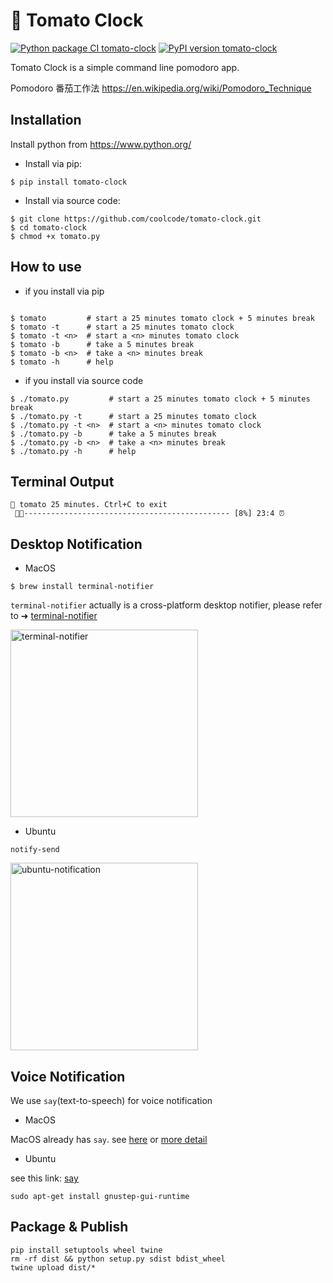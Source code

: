 # 🍅 Tomato Clock
[![Python package CI tomato-clock](https://github.com/coolcode/tomato-clock/workflows/Python%20package/badge.svg?branch=master)](https://github.com/coolcode/tomato-clock/actions)
[![PyPI version tomato-clock](https://badge.fury.io/py/tomato-clock.svg)](https://pypi.python.org/pypi/tomato-clock/)

Tomato Clock is a simple command line pomodoro app.

Pomodoro 番茄工作法 https://en.wikipedia.org/wiki/Pomodoro_Technique

## Installation

Install python from https://www.python.org/

- Install via pip:
```
$ pip install tomato-clock
```

- Install via source code:
```
$ git clone https://github.com/coolcode/tomato-clock.git
$ cd tomato-clock
$ chmod +x tomato.py 
```

## How to use

- if you install via pip

```

$ tomato         # start a 25 minutes tomato clock + 5 minutes break
$ tomato -t      # start a 25 minutes tomato clock
$ tomato -t <n>  # start a <n> minutes tomato clock
$ tomato -b      # take a 5 minutes break
$ tomato -b <n>  # take a <n> minutes break
$ tomato -h      # help
```

- if you install via source code
```
$ ./tomato.py         # start a 25 minutes tomato clock + 5 minutes break
$ ./tomato.py -t      # start a 25 minutes tomato clock
$ ./tomato.py -t <n>  # start a <n> minutes tomato clock
$ ./tomato.py -b      # take a 5 minutes break
$ ./tomato.py -b <n>  # take a <n> minutes break
$ ./tomato.py -h      # help
```

## Terminal Output
```
🍅 tomato 25 minutes. Ctrl+C to exit
 🍅🍅---------------------------------------------- [8%] 23:4 ⏰ 
```

## Desktop Notification

- MacOS

```
$ brew install terminal-notifier 
```

`terminal-notifier` actually is a cross-platform desktop notifier, please refer to ➜ [terminal-notifier](https://github.com/julienXX/terminal-notifier#download)

<img src="https://github.com/coolcode/tomato-clock/blob/master/img/screenshot-macos.png?raw=true" alt="terminal-notifier" width="300"/>

- Ubuntu

`notify-send`

<img src="https://github.com/coolcode/tomato-clock/blob/master/img/screenshot-ubuntu.png?raw=true" alt="ubuntu-notification" width="300"/>



## Voice Notification
We use `say`(text-to-speech) for voice notification 

- MacOS

MacOS already has `say`. see [here](https://ss64.com/osx/say.html) or [more detail](https://gist.github.com/mculp/4b95752e25c456d425c6)  

- Ubuntu

see this link: [say](http://manpages.ubuntu.com/manpages/trusty/man1/say.1.html)
```
sudo apt-get install gnustep-gui-runtime
```


## Package & Publish
```
pip install setuptools wheel twine
rm -rf dist && python setup.py sdist bdist_wheel
twine upload dist/*
```

